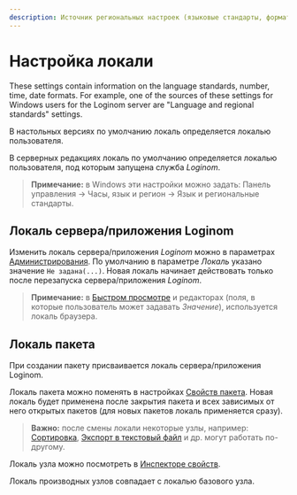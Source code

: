 ```yaml
---
description: Источник региональных настроек (языковые стандарты, формат представления чисел, времени, даты) для сервера Loginom. Компоненты Loginom, в которых результат может зависеть от региональных настроек.
---
```

# Настройка локали

These settings contain information on the language standards, number, time, date formats. For example, one of the sources of these settings for Windows users for the Loginom server are "Language and regional standards" settings.

В настольных версиях по умолчанию локаль определяется локалью пользователя.

В серверных редакциях локаль по умолчанию определяется локалью пользователя, под которым запущена служба *Loginom*.

> **Примечание:** в Windows эти настройки можно задать: Панель управления -> Часы, язык и регион -> Язык и региональные стандарты.

## Локаль сервера/приложения Loginom

Изменить локаль сервера/приложения *Loginom* можно в параметрах [Администрирования](./../admin/parameters.md). По умолчанию в параметре *Локаль* указано значение `Не задана(...)`. Новая локаль начинает действовать только после перезапуска сервера/приложения *Loginom*.

> **Примечание:** в [Быстром просмотре](./../visualization/preview/quick-view.md) и редакторах (поля, в которые пользователь может задавать *Значение*), используется локаль браузера.

## Локаль пакета

При создании пакету присваивается локаль сервера/приложения Loginom.

Локаль пакета можно поменять в настройках [Свойств пакета](./../interface/packages.md). Новая локаль будет применена после закрытия пакета и всех зависимых от него открытых пакетов (для новых пакетов локаль применяется сразу).

> **Важно:** после смены локали некоторые узлы, например: [Сортировка](./../processors/transformation/sorting.md), [Экспорт в текстовый файл](./../integration/export/txt-csv.md) и др. могут работать по-другому.

Локаль узла можно посмотреть в [Инспекторе свойств](./../interface/property-inspector.md).

Локаль производных узлов совпадает с локалью базового узла.